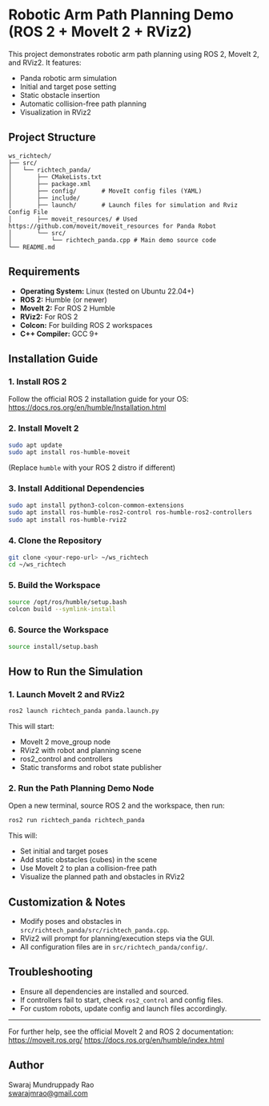 # Robotic Arm Path Planning Demo (ROS 2 + MoveIt 2 + RViz2)

This project demonstrates robotic arm path planning using ROS 2, MoveIt 2, and RViz2. It features:
- Panda robotic arm simulation
- Initial and target pose setting
- Static obstacle insertion
- Automatic collision-free path planning
- Visualization in RViz2


## Project Structure

```
ws_richtech/
├── src/
│   └── richtech_panda/
│       ├── CMakeLists.txt
│       ├── package.xml
│       ├── config/       # MoveIt config files (YAML)
│       ├── include/
│       ├── launch/       # Launch files for simulation and Rviz Config File
│       ├── moveit_resources/ # Used https://github.com/moveit/moveit_resources for Panda Robot
│       └── src/
│           └── richtech_panda.cpp # Main demo source code
└── README.md             
```


## Requirements

- **Operating System:** Linux (tested on Ubuntu 22.04+)
- **ROS 2:** Humble (or newer)
- **MoveIt 2:** For ROS 2 Humble
- **RViz2:** For ROS 2
- **Colcon:** For building ROS 2 workspaces
- **C++ Compiler:** GCC 9+


## Installation Guide

### 1. Install ROS 2
Follow the official ROS 2 installation guide for your OS:
https://docs.ros.org/en/humble/Installation.html

### 2. Install MoveIt 2
```bash
sudo apt update
sudo apt install ros-humble-moveit
```
(Replace `humble` with your ROS 2 distro if different)

### 3. Install Additional Dependencies
```bash
sudo apt install python3-colcon-common-extensions
sudo apt install ros-humble-ros2-control ros-humble-ros2-controllers
sudo apt install ros-humble-rviz2
```

### 4. Clone the Repository
```bash
git clone <your-repo-url> ~/ws_richtech
cd ~/ws_richtech
```

### 5. Build the Workspace
```bash
source /opt/ros/humble/setup.bash
colcon build --symlink-install
```

### 6. Source the Workspace
```bash
source install/setup.bash
```


## How to Run the Simulation

### 1. Launch MoveIt 2 and RViz2
```bash
ros2 launch richtech_panda panda.launch.py
```
This will start:
- MoveIt 2 move_group node
- RViz2 with robot and planning scene
- ros2_control and controllers
- Static transforms and robot state publisher

### 2. Run the Path Planning Demo Node
Open a new terminal, source ROS 2 and the workspace, then run:
```bash
ros2 run richtech_panda richtech_panda
```
This will:
- Set initial and target poses
- Add static obstacles (cubes) in the scene
- Use MoveIt 2 to plan a collision-free path
- Visualize the planned path and obstacles in RViz2

## Customization & Notes
- Modify poses and obstacles in `src/richtech_panda/src/richtech_panda.cpp`.
- RViz2 will prompt for planning/execution steps via the GUI.
- All configuration files are in `src/richtech_panda/config/`.

## Troubleshooting
- Ensure all dependencies are installed and sourced.
- If controllers fail to start, check `ros2_control` and config files.
- For custom robots, update config and launch files accordingly.

---
For further help, see the official MoveIt 2 and ROS 2 documentation:
https://moveit.ros.org/
https://docs.ros.org/en/humble/index.html


## Author

Swaraj Mundruppady Rao  
swarajmrao@gmail.com
